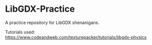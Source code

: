 # LibGDX-Practice
A practice repository for LibGDX shenanigans. 

Tutorials used: https://www.codeandweb.com/texturepacker/tutorials/libgdx-physics
